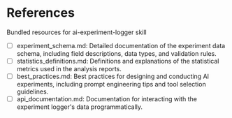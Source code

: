 # References

Bundled resources for ai-experiment-logger skill

- [ ] experiment_schema.md: Detailed documentation of the experiment data schema, including field descriptions, data types, and validation rules.
- [ ] statistics_definitions.md: Definitions and explanations of the statistical metrics used in the analysis reports.
- [ ] best_practices.md: Best practices for designing and conducting AI experiments, including prompt engineering tips and tool selection guidelines.
- [ ] api_documentation.md: Documentation for interacting with the experiment logger's data programmatically.
